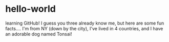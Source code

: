 # hello-world
learning GitHub!
I guess you three already know me, but here are some fun facts.... I'm from NY (down by the city), I've lived in 4 countries, and I have an adorable dog named Tonsai!
